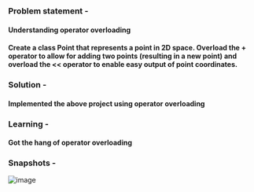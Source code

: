 ### Problem statement - 
#### Understanding operator overloading
#### Create a class Point that represents a point in 2D space. Overload the + operator to allow for adding two points (resulting in a new point) and overload the << operator to enable easy output of point coordinates.

### Solution -
#### Implemented the above project using operator overloading

### Learning -
#### Got the hang of operator overloading

### Snapshots -
![image](https://github.com/user-attachments/assets/d6316f90-242b-4fb4-8bc4-8f671319b097)
